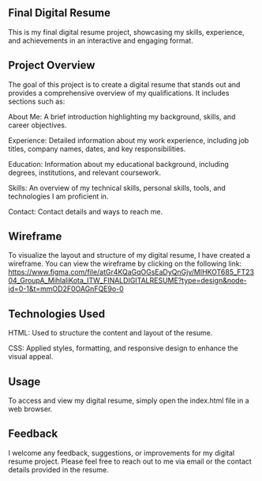 ## Final Digital Resume

This is my final digital resume project, showcasing my skills, experience, and achievements in an interactive and engaging format.

## Project Overview

The goal of this project is to create a digital resume that stands out and provides a comprehensive overview of my qualifications. It includes sections such as:

About Me: A brief introduction highlighting my background, skills, and career objectives.

Experience: Detailed information about my work experience, including job titles, company names, dates, and key responsibilities.

Education: Information about my educational background, including degrees, institutions, and relevant coursework.

Skills: An overview of my technical skills, personal skills, tools, and technologies I am proficient in.

Contact: Contact details and ways to reach me.

## Wireframe

To visualize the layout and structure of my digital resume, I have created a wireframe. You can view the wireframe by clicking on the following link: https://www.figma.com/file/atGr4KQaGqOGsEaDyQnGjv/MIHKOT685_FT2304_GroupA_MihlaliKota_ITW_FINALDIGITALRESUME?type=design&node-id=0-1&t=mmOD2F0OAGnFQE9o-0

## Technologies Used

HTML: Used to structure the content and layout of the resume.

CSS: Applied styles, formatting, and responsive design to enhance the visual appeal.

## Usage

To access and view my digital resume, simply open the index.html file in a web browser.

## Feedback

I welcome any feedback, suggestions, or improvements for my digital resume project. Please feel free to reach out to me via email or the contact details provided in the resume.
